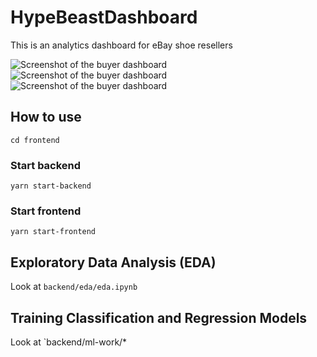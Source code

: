 # HypeBeastDashboard

This is an analytics dashboard for eBay shoe resellers

![Screenshot of the buyer dashboard](https://github.com/numankh/HypeBeastHelper/blob/main/dashboard-screenshot-1.png?raw=true)
![Screenshot of the buyer dashboard](https://github.com/numankh/HypeBeastHelper/blob/main/dashboard-screenshot-2.png?raw=true)
![Screenshot of the buyer dashboard](https://github.com/numankh/HypeBeastHelper/blob/main/dashboard-screenshot-3.png?raw=true)

## How to use
`cd frontend`

### Start backend
`yarn start-backend`

### Start frontend
`yarn start-frontend`

## Exploratory Data Analysis (EDA)
Look at `backend/eda/eda.ipynb`

## Training Classification and Regression Models
Look at `backend/ml-work/*